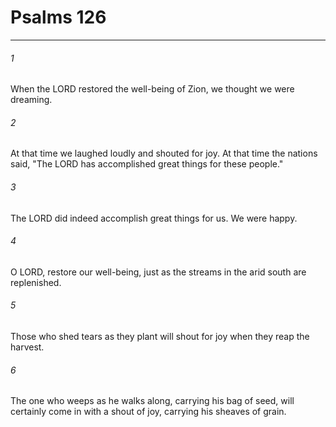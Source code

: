 # Psalms 126
***



###### 1 
When the LORD restored the well-being of Zion, we thought we were dreaming. 

###### 2 
At that time we laughed loudly and shouted for joy. At that time the nations said, "The LORD has accomplished great things for these people." 

###### 3 
The LORD did indeed accomplish great things for us. We were happy. 

###### 4 
O LORD, restore our well-being, just as the streams in the arid south are replenished. 

###### 5 
Those who shed tears as they plant will shout for joy when they reap the harvest. 

###### 6 
The one who weeps as he walks along, carrying his bag of seed, will certainly come in with a shout of joy, carrying his sheaves of grain.
